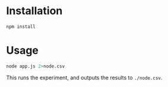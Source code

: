 # Installation
```bash
npm install
```

# Usage
```bash
node app.js 2>node.csv
```

This runs the experiment, and outputs the results to `./node.csv`.